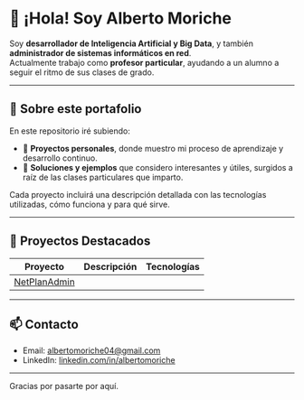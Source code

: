 # 👋 ¡Hola! Soy Alberto Moriche

Soy **desarrollador de Inteligencia Artificial y Big Data**, y también **administrador de sistemas informáticos en red**.  
Actualmente trabajo como **profesor particular**, ayudando a un alumno a seguir el ritmo de sus clases de grado.

---

## 🎯 Sobre este portafolio

En este repositorio iré subiendo:

- 🧪 **Proyectos personales**, donde muestro mi proceso de aprendizaje y desarrollo continuo.
- 🧩 **Soluciones y ejemplos** que considero interesantes y útiles, surgidos a raíz de las clases particulares que imparto.

Cada proyecto incluirá una descripción detallada con las tecnologías utilizadas, cómo funciona y para qué sirve.

---

## 🚀 Proyectos Destacados

| Proyecto | Descripción | Tecnologías |
|----------|-------------|-------------|
| [NetPlanAdmin]([https://github.com/almoriche/proyecto1](https://github.com/AlbertoMoric/NetPlanAdmin)) |||

---

## 📫 Contacto

- Email: albertomoriche04@gmail.com  
- LinkedIn: [linkedin.com/in/albertomoriche](https://www.linkedin.com/in/alberto-mor)

---

Gracias por pasarte por aquí.

